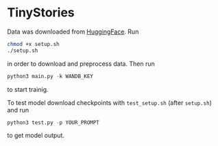 # TinyStories
Data was downloaded from [HuggingFace](https://huggingface.co/datasets/roneneldan/TinyStories/tree/main). Run 
```bash
chmod +x setup.sh
./setup.sh
```
in order to download and preprocess data. Then run 

```python
python3 main.py -k WANDB_KEY
```
to start trainig.

To test model download checkpoints with `test_setup.sh` (after `setup.sh`) and run

```python
python3 test.py -p YOUR_PROMPT
```
to get model output.
